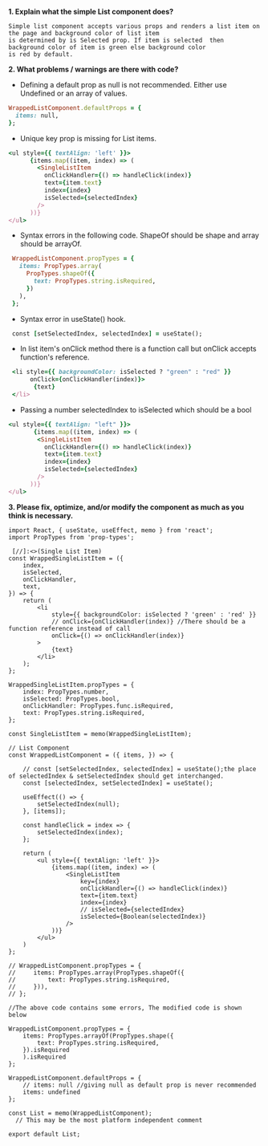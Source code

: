 **1. Explain what the simple List component does?**

```
Simple list component accepts various props and renders a list item on the page and background color of list item 
is determined by is Selected prop. If item is selected  then background color of item is green else background color
is red by default.
```
**2. What problems / warnings are there with code?**

- Defining a default prop as null is not recommended. Either use Undefined or an array of values.

```ruby
WrappedListComponent.defaultProps = {
  items: null,
};
```
- Unique key prop is missing for List items.

```ruby
<ul style={{ textAlign: 'left' }}>
      {items.map((item, index) => (
        <SingleListItem
          onClickHandler={() => handleClick(index)}
          text={item.text}
          index={index}
          isSelected={selectedIndex}
        />
      ))}
</ul>
```
- Syntax errors in the following code. ShapeOf should be shape and array should be arrayOf.

```ruby
 WrappedListComponent.propTypes = {
   items: PropTypes.array(
     PropTypes.shapeOf({
       text: PropTypes.string.isRequired,
     })
   ),
 };
```
- Syntax error in useState() hook.

```ruby
 const [setSelectedIndex, selectedIndex] = useState(); 
```
- In list item's onClick method there is a function call but onClick accepts function's reference.

```ruby
 <li style={{ backgroundColor: isSelected ? "green" : "red" }}
      onClick={onClickHandler(index)}>
       {text}
 </li>
```
- Passing a number selectedIndex to isSelected which should be a bool
```ruby
<ul style={{ textAlign: "left" }}>
       {items.map((item, index) => (
        <SingleListItem
          onClickHandler={() => handleClick(index)}
          text={item.text}
          index={index}
          isSelected={selectedIndex}
        />
      ))}
</ul>
```
**3. Please fix, optimize, and/or modify the component as much as you think is necessary.**
```
import React, { useState, useEffect, memo } from 'react';
import PropTypes from 'prop-types';

 [//]:<>(Single List Item)
const WrappedSingleListItem = ({
    index,
    isSelected,
    onClickHandler,
    text,
}) => {
    return (
        <li
            style={{ backgroundColor: isSelected ? 'green' : 'red' }}
            // onClick={onClickHandler(index)} //There should be a function reference instead of call
            onClick={() => onClickHandler(index)}
        >
            {text}
        </li>
    );
};

WrappedSingleListItem.propTypes = {
    index: PropTypes.number,
    isSelected: PropTypes.bool,
    onClickHandler: PropTypes.func.isRequired,
    text: PropTypes.string.isRequired,
};

const SingleListItem = memo(WrappedSingleListItem);

// List Component
const WrappedListComponent = ({ items, }) => {

    // const [setSelectedIndex, selectedIndex] = useState();the place of selectedIndex & setSelectedIndex should get interchanged.
    const [selectedIndex, setSelectedIndex] = useState();

    useEffect(() => {
        setSelectedIndex(null);
    }, [items]);

    const handleClick = index => {
        setSelectedIndex(index);
    };

    return (
        <ul style={{ textAlign: 'left' }}>
            {items.map((item, index) => (
                <SingleListItem
                    key={index}
                    onClickHandler={() => handleClick(index)}
                    text={item.text}
                    index={index}
                    // isSelected={selectedIndex}
                    isSelected={Boolean(selectedIndex)}
                />
            ))}
        </ul>
    )
};

// WrappedListComponent.propTypes = {
//     items: PropTypes.array(PropTypes.shapeOf({
//         text: PropTypes.string.isRequired,
//     })),
// };

//The above code contains some errors, The modified code is shown below

WrappedListComponent.propTypes = {
    items: PropTypes.arrayOf(PropTypes.shape({
        text: PropTypes.string.isRequired,
    }).isRequired
    ).isRequired
};

WrappedListComponent.defaultProps = {
    // items: null //giving null as default prop is never recommended
    items: undefined 
};

const List = memo(WrappedListComponent);
  // This may be the most platform independent comment

export default List;
```





